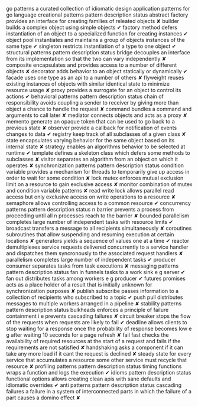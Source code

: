 go patterns a curated collection of idiomatic design application patterns for go language creational patterns pattern description status abstract factory provides an interface for creating families of releated objects ✘ builder builds a complex object using simple objects ✔ factory method defers instantiation of an object to a specialized function for creating instances ✔ object pool instantiates and maintains a group of objects instances of the same type ✔ singleton restricts instantiation of a type to one object ✔ structural patterns pattern description status bridge decouples an interface from its implementation so that the two can vary independently ✘ composite encapsulates and provides access to a number of different objects ✘ decorator adds behavior to an object statically or dynamically ✔ facade uses one type as an api to a number of others ✘ flyweight reuses existing instances of objects with similar identical state to minimize resource usage ✘ proxy provides a surrogate for an object to control its actions ✔ behavioral patterns pattern description status chain of responsibility avoids coupling a sender to receiver by giving more than object a chance to handle the request ✘ command bundles a command and arguments to call later ✘ mediator connects objects and acts as a proxy ✘ memento generate an opaque token that can be used to go back to a previous state ✘ observer provide a callback for notification of events changes to data ✔ registry keep track of all subclasses of a given class ✘ state encapsulates varying behavior for the same object based on its internal state ✘ strategy enables an algorithms behavior to be selected at runtime ✔ template defines a skeleton class which defers some methods to subclasses ✘ visitor separates an algorithm from an object on which it operates ✘ synchronization patterns pattern description status condition variable provides a mechanism for threads to temporarily give up access in order to wait for some condition ✘ lock mutex enforces mutual exclusion limit on a resource to gain exclusive access ✘ monitor combination of mutex and condition variable patterns ✘ read write lock allows parallel read access but only exclusive access on write operations to a resource ✘ semaphore allows controlling access to a common resource ✔ concurrency patterns pattern description status n barrier prevents a process from proceeding until all n processes reach to the barrier ✘ bounded parallelism completes large number of independent tasks with resource limits ✔ broadcast transfers a message to all recipients simultaneously ✘ coroutines subroutines that allow suspending and resuming execution at certain locations ✘ generators yields a sequence of values one at a time ✔ reactor demultiplexes service requests delivered concurrently to a service handler and dispatches them syncronously to the associated request handlers ✘ parallelism completes large number of independent tasks ✔ producer consumer separates tasks from task executions ✘ messaging patterns pattern description status fan in funnels tasks to a work sink e g server ✔ fan out distributes tasks among workers e g producer ✔ futures promises acts as a place holder of a result that is initially unknown for synchronization purposes ✘ publish subscribe passes information to a collection of recipients who subscribed to a topic ✔ push pull distributes messages to multiple workers arranged in a pipeline ✘ stability patterns pattern description status bulkheads enforces a principle of failure containment i e prevents cascading failures ✘ circuit breaker stops the flow of the requests when requests are likely to fail ✔ deadline allows clients to stop waiting for a response once the probability of response becomes low e g after waiting 10 seconds for a page refresh ✘ fail fast checks the availability of required resources at the start of a request and fails if the requirements are not satisfied ✘ handshaking asks a component if it can take any more load if it cant the request is declined ✘ steady state for every service that accumulates a resource some other service must recycle that resource ✘ profiling patterns pattern description status timing functions wraps a function and logs the execution ✔ idioms pattern description status functional options allows creating clean apis with sane defaults and idiomatic overrides ✔ anti patterns pattern description status cascading failures a failure in a system of interconnected parts in which the failure of a part causes a domino effect ✘